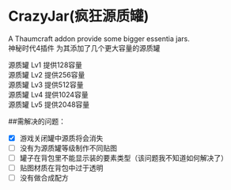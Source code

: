 # CrazyJar(疯狂源质罐)
A Thaumcraft addon provide some bigger essentia jars.  
神秘时代4插件 为其添加了几个更大容量的源质罐  

源质罐 Lv1 提供128容量  
源质罐 Lv2 提供256容量  
源质罐 Lv3 提供512容量  
源质罐 Lv4 提供1024容量  
源质罐 Lv5 提供2048容量  

##需解决的问题：  
- [x] 游戏关闭罐中源质将会消失
- [ ] 没有为源质罐等级制作不同贴图
- [ ] 罐子在背包里不能显示装的要素类型（该问题我不知道如何解决了）
- [ ] 贴图材质在背包中过于透明
- [ ] 没有做合成配方